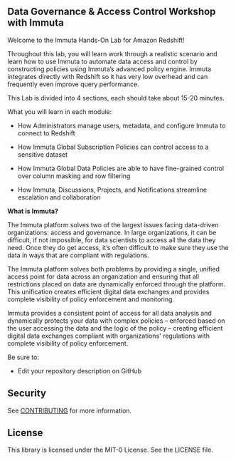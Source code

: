 ## Data Governance & Access Control Workshop with Immuta

Welcome to the Immuta Hands-On Lab for Amazon Redshift!

Throughout this lab, you will learn work through a realistic scenario and learn how to use Immuta to automate data access and control by constructing policies using Immuta’s advanced policy engine. Immuta integrates directly with Redshift so it has very low overhead and can frequently even improve query performance.

This Lab is divided into 4 sections, each should take about 15-20 minutes.

What you will learn in each module:

- How Administrators manage users, metadata, and configure Immuta to connect to Redshift

- How Immuta Global Subscription Policies can control access to a sensitive dataset

- How Immuta Global Data Policies are able to have fine-grained control over column masking and row filtering

- How Immuta, Discussions, Projects, and Notifications streamline escalation and collaboration


**What is Immuta?**

The Immuta platform solves two of the largest issues facing data-driven organizations: access and governance. In large organizations, it can be difficult, if not impossible, for data scientists to access all the data they need. Once they do get access, it’s often difficult to make sure they use the data in ways that are compliant with regulations.

The Immuta platform solves both problems by providing a single, unified access point for data across an organization and ensuring that all restrictions placed on data are dynamically enforced through the platform. This unification creates efficient digital data exchanges and provides complete visibility of policy enforcement and monitoring.

Immuta provides a consistent point of access for all data analysis and dynamically protects your data with complex policies – enforced based on the user accessing the data and the logic of the policy – creating efficient digital data exchanges compliant with organizations' regulations with complete visibility of policy enforcement. 

Be sure to:

* Edit your repository description on GitHub

## Security

See [CONTRIBUTING](CONTRIBUTING.md#security-issue-notifications) for more information.

## License

This library is licensed under the MIT-0 License. See the LICENSE file.

